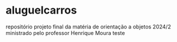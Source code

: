 # aluguelcarros
repositório projeto final da matéria de orientação a objetos 2024/2 ministrado pelo professor Henrique Moura
teste
